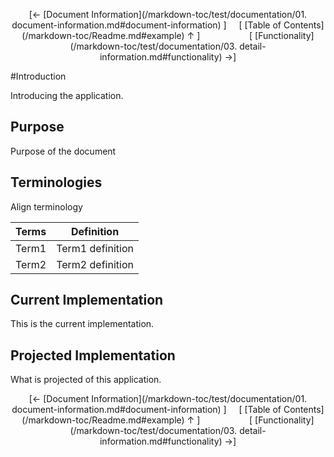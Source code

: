 <!--autoheader--><p align='center'>[&larr; [Document Information](/markdown-toc/test/documentation/01. document-information.md#document-information) ]&nbsp;&nbsp;&nbsp;&nbsp;&nbsp;[ [Table of Contents](/markdown-toc/Readme.md#example) &uarr; ]&nbsp;&nbsp;&nbsp;&nbsp;&nbsp;&nbsp;&nbsp;&nbsp;&nbsp;&nbsp;&nbsp;&nbsp;&nbsp;&nbsp;&nbsp;&nbsp;&nbsp;&nbsp;&nbsp;&nbsp;[ [Functionality](/markdown-toc/test/documentation/03. detail-information.md#functionality) &rarr;]</p><!--/autoheader-->
#Introduction

Introducing the application.


## Purpose

Purpose of the document


## Terminologies

Align terminology

|Terms | Definition|
|----- |  ----------|
|Term1 | Term1 definition |
|Term2 | Term2 definition |

## Current Implementation

This is the current implementation.


## Projected Implementation

What is projected of this application.
<!--autoheader--><p align='center'>[&larr; [Document Information](/markdown-toc/test/documentation/01. document-information.md#document-information) ]&nbsp;&nbsp;&nbsp;&nbsp;&nbsp;[ [Table of Contents](/markdown-toc/Readme.md#example) &uarr; ]&nbsp;&nbsp;&nbsp;&nbsp;&nbsp;&nbsp;&nbsp;&nbsp;&nbsp;&nbsp;&nbsp;&nbsp;&nbsp;&nbsp;&nbsp;&nbsp;&nbsp;&nbsp;&nbsp;&nbsp;[ [Functionality](/markdown-toc/test/documentation/03. detail-information.md#functionality) &rarr;]</p><!--/autoheader-->